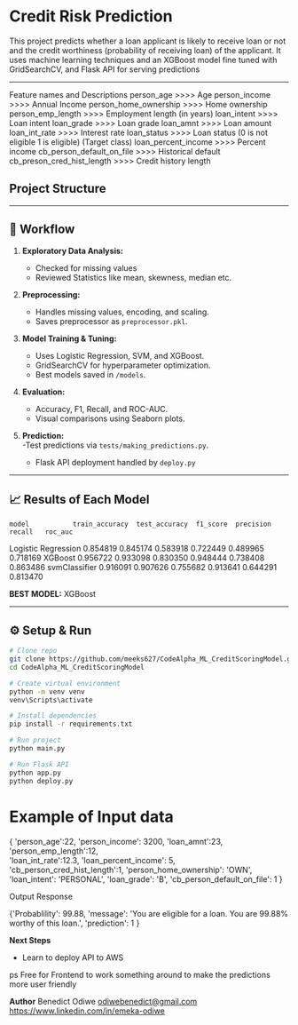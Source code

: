 #  Credit Risk Prediction

This project predicts whether a loan applicant is likely to receive loan or not and the credit worthiness (probability of receiving loan) of the applicant. It uses machine learning techniques and an XGBoost model fine tuned with GridSearchCV, and Flask API for serving predictions


---

Feature names and Descriptions 
person_age                 >>>>        Age
person_income              >>>>        Annual Income
person_home_ownership      >>>>        Home ownership
person_emp_length          >>>>        Employment length (in years)
loan_intent                >>>>        Loan intent
loan_grade                 >>>>        Loan grade
loan_amnt                  >>>>        Loan amount
loan_int_rate              >>>>        Interest rate
loan_status                >>>>        Loan status (0 is not eligible 1 is eligible) (Target class)
loan_percent_income        >>>>        Percent income
cb_person_default_on_file  >>>>        Historical default
cb_preson_cred_hist_length >>>>        Credit history length

##  Project Structure

---
## 🧠 Workflow
1. **Exploratory Data Analysis:**
    - Checked for missing values
    - Reviewed Statistics like mean, skewness, median etc.

2. **Preprocessing:**  
   - Handles missing values, encoding, and scaling.  
   - Saves preprocessor as `preprocessor.pkl`.

3. **Model Training & Tuning:**  
   - Uses Logistic Regression, SVM, and XGBoost.  
   - GridSearchCV for hyperparameter optimization.  
   - Best models saved in `/models`.

4. **Evaluation:**  
   - Accuracy, F1, Recall, and ROC-AUC.  
   - Visual comparisons using Seaborn plots.

5. **Prediction:**  
   -Test predictions via `tests/making_predictions.py`.
   - Flask API deployment handled by `deploy.py`

---

## 📈 Results of Each Model

    model           train_accuracy  test_accuracy  f1_score  precision    recall   roc_auc
Logistic Regression        0.854819       0.845174  0.583918   0.722449  0.489965  0.718169
XGBoost                    0.956722       0.933098  0.830350   0.948444  0.738408  0.863486
svmClassifier              0.916091       0.907626  0.755682   0.913641  0.644291  0.813470


**BEST MODEL:** XGBoost

---

## ⚙️ Setup & Run

```bash
# Clone repo
git clone https://github.com/meeks627/CodeAlpha_ML_CreditScoringModel.git
cd CodeAlpha_ML_CreditScoringModel

# Create virtual environment
python -m venv venv
venv\Scripts\activate

# Install dependencies
pip install -r requirements.txt

# Run project
python main.py

# Run Flask API
python app.py
python deploy.py
```

# Example of Input data
 {
    'person_age':22,
    'person_income': 3200, 
    'loan_amnt':23, 
    'person_emp_length':12,                       
    'loan_int_rate':12.3, 
    'loan_percent_income': 5,
    'cb_person_cred_hist_length':1,
    'person_home_ownership': 'OWN',
    'loan_intent': 'PERSONAL',
    'loan_grade': 'B',
    'cb_person_default_on_file': 1
}

Output Response

{'Probablility': 99.88, 
'message': 'You are eligible for a loan. You are 99.88% worthy of this loan.', 
'prediction': 1
}

**Next Steps**
- Learn to deploy API to AWS

ps Free for Frontend to work something around to make the predictions more user friendly



**Author**
Benedict Odiwe
odiwebenedict@gmail.com
https://www.linkedin.com/in/emeka-odiwe







